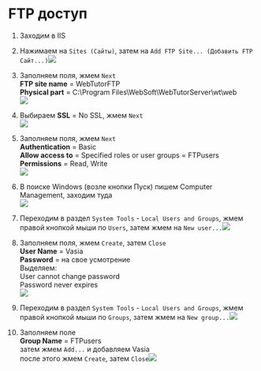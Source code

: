 # FTP доступ

1. Заходим в IIS
2. Нажимаем на `Sites (Сайты)`, затем на `Add FTP Site... (Добавить FTP Сайт...)`![](/TestSystem/FTPAccess/1.jpg)
3. Заполняем поля, жмем `Next`  
   **FTP site name** = WebTutorFTP  
   **Physical part** = C:\Program Files\WebSoft\WebTutorServer\wt\web  
   ![](/TestSystem/FTPAccess/2.jpg)

4. Выбираем **SSL** = No SSL, жмем `Next`  
   ![](/TestSystem/FTPAccess/3.jpg)

5. Заполняем поля, жмем `Next`  
   **Authentication** = Basic  
   **Allow access to** = Specified roles or user groups = FTPusers  
   **Permissions** = Read, Write  
   ![](/TestSystem/FTPAccess/4.jpg)

6. В поиске Windows \(возле кнопки Пуск\) пишем Computer Management, заходим туда  
   ![](/TestSystem/FTPAccess/5.jpg)

7. Переходим в раздел `System Tools` - `Local Users and Groups`, жмем правой кнопкой мыши по `Users`, затем жмем на `New user...`![](/TestSystem/FTPAccess/6.jpg)

8. Заполняем поля, жмем `Create`, затем `Close`  
   **User Name** = Vasia  
   **Password** = на свое усмотрение  
   Выделяем:  
   User cannot change password  
   Password never expires  
   ![](/TestSystem/FTPAccess/7.jpg)

9. Переходим в раздел `System Tools` - `Local Users and Groups`, жмем правой кнопкой мыши по `Groups`, затем жмем на `New group...`![](/TestSystem/FTPAccess/8.jpg)

10. Заполняем поле  
    **Group Name** = FTPusers  
    затем жмем `Add...` и добавляем Vasia  
    после этого жмем `Create`, затем `Close`![](/TestSystem/FTPAccess/9.jpg)



